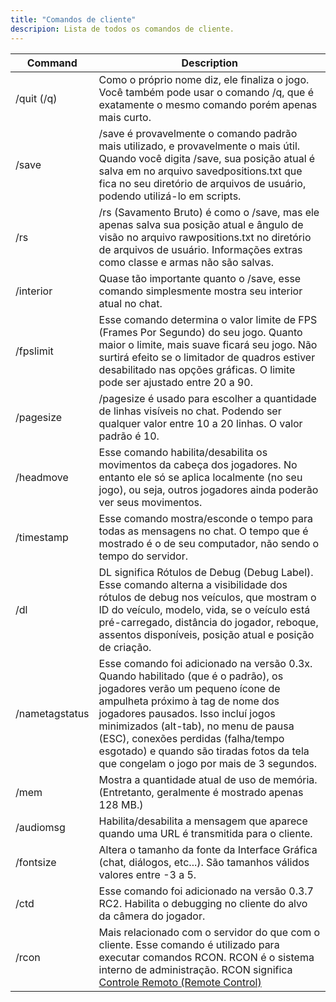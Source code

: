 ```yaml
---
title: "Comandos de cliente"
descripion: Lista de todos os comandos de cliente.
---
```


| Command        | Description                                                                                                                                                                                                                                                                                                                                                             |
| -------------- | ----------------------------------------------------------------------------------------------------------------------------------------------------------------------------------------------------------------------------------------------------------------------------------------------------------------------------------------------------------------------- |
| /quit (/q)     | Como o próprio nome diz, ele finaliza o jogo. Você também pode usar o comando /q, que é exatamente o mesmo comando porém apenas mais curto.                                                                                                                                                                                                                             |
| /save          | /save é provavelmente o comando padrão mais utilizado, e provavelmente o mais útil. Quando você digita /save, sua posição atual é salva em no arquivo savedpositions.txt que fica no seu diretório de arquivos de usuário, podendo utilizá-lo em scripts.                                                                                                               |
| /rs            | /rs (Savamento Bruto) é como o /save, mas ele apenas salva sua posição atual e ângulo de visão no arquivo rawpositions.txt no diretório de arquivos de usuário. Informações extras como classe e armas não são salvas.                                                                                                                                                  |
| /interior      | Quase tão importante quanto o /save, esse comando simplesmente mostra seu interior atual no chat.                                                                                                                                                                                                                                                                       |
| /fpslimit      | Esse comando determina o valor limite de FPS (Frames Por Segundo) do seu jogo. Quanto maior o limite, mais suave ficará seu jogo. Não surtirá efeito se o limitador de quadros estiver desabilitado nas opções gráficas. O limite pode ser ajustado entre 20 a 90.                                                                                                      |
| /pagesize      | /pagesize é usado para escolher a quantidade de linhas visíveis no chat. Podendo ser qualquer valor entre 10 a 20 linhas. O valor padrão é 10.                                                                                                                                                                                                                          |
| /headmove      | Esse comando habilita/desabilita os movimentos da cabeça dos jogadores. No entanto ele só se aplica localmente (no seu jogo), ou seja, outros jogadores ainda poderão ver seus movimentos.                                                                                                                                                                              |
| /timestamp     | Esse comando mostra/esconde o tempo para todas as mensagens no chat. O tempo que é mostrado é o de seu computador, não sendo o tempo do servidor.                                                                                                                                                                                                                       |
| /dl            | DL significa Rótulos de Debug (Debug Label). Esse comando alterna a visibilidade dos rótulos de debug nos veículos, que mostram o ID do veículo, modelo, vida, se o veículo está pré-carregado, distância do jogador, reboque, assentos disponíveis, posição atual e posição de criação.                                                                                |
| /nametagstatus | Esse comando foi adicionado na versão 0.3x. Quando habilitado (que é o padrão), os jogadores verão um pequeno ícone de ampulheta próximo à tag de nome dos jogadores pausados. Isso incluí jogos minimizados (alt-tab), no menu de pausa (ESC), conexões perdidas (falha/tempo esgotado) e quando são tiradas fotos da tela que congelam o jogo por mais de 3 segundos. |
| /mem           | Mostra a quantidade atual de uso de memória. (Entretanto, geralmente é mostrado apenas 128 MB.)                                                                                                                                                                                                                                                                         |
| /audiomsg      | Habilita/desabilita a mensagem que aparece quando uma URL é transmitida para o cliente.                                                                                                                                                                                                                                                                                 |
| /fontsize      | Altera o tamanho da fonte da Interface Gráfica (chat, diálogos, etc...). São tamanhos válidos valores entre -3 a 5.                                                                                                                                                                                                                                                     |
| /ctd           | Esse comando foi adicionado na versão 0.3.7 RC2. Habilita o debugging no cliente do alvo da câmera do jogador.                                                                                                                                                                                                                                                          |
| /rcon          | Mais relacionado com o servidor do que com o cliente. Esse comando é utilizado para executar comandos RCON. RCON é o sistema interno de administração. RCON significa [Controle Remoto (Remote Control)](../server/ControllingServer#using-rcon)                                                                                                                        |